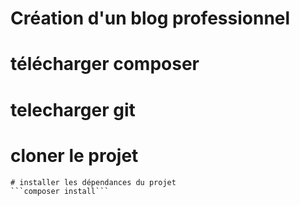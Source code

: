 # Création d'un blog professionnel
# télécharger composer
# telecharger git 
# cloner le projet
```git clone 
# installer les dépendances du projet
```composer install```
